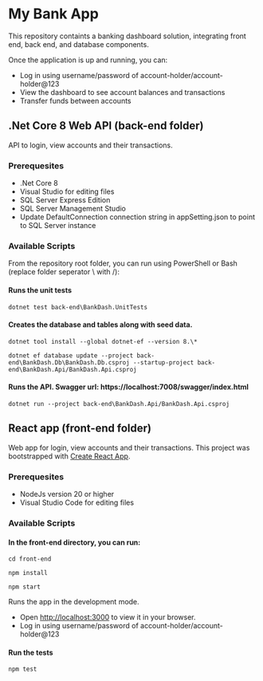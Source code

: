# My Bank App

This repository containts a banking dashboard solution, integrating front end, back end, and database components.

Once the application is up and running, you can:

- Log in using username/password of account-holder/account-holder@123
- View the dashboard to see account balances and transactions
- Transfer funds between accounts

## .Net Core 8 Web API (back-end folder)

API to login, view accounts and their transactions.

### Prerequesites

- .Net Core 8
- Visual Studio for editing files
- SQL Server Express Edition
- SQL Server Management Studio
- Update DefaultConnection connection string in appSetting.json to point to SQL Server instance

### Available Scripts

From the repository root folder, you can run using PowerShell or Bash (replace folder seperator \ with /):

#### Runs the unit tests

`dotnet test back-end\BankDash.UnitTests`

#### Creates the database and tables along with seed data.

`dotnet tool install --global dotnet-ef --version 8.\*`

`dotnet ef database update --project back-end\BankDash.Db\BankDash.Db.csproj --startup-project back-end\BankDash.Api/BankDash.Api.csproj`

#### Runs the API. Swagger url: https://localhost:7008/swagger/index.html

`dotnet run --project back-end\BankDash.Api/BankDash.Api.csproj`

## React app (front-end folder)

Web app for login, view accounts and their transactions.
This project was bootstrapped with [Create React App](https://github.com/facebook/create-react-app).

### Prerequesites

- NodeJs version 20 or higher
- Visual Studio Code for editing files

### Available Scripts

#### In the front-end directory, you can run:

`cd front-end`

`npm install`

`npm start`

Runs the app in the development mode.

- Open [http://localhost:3000](http://localhost:3000) to view it in your browser.
- Log in using username/password of account-holder/account-holder@123

#### Run the tests

`npm test`
